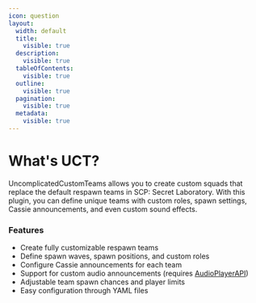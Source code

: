```yaml
---
icon: question
layout:
  width: default
  title:
    visible: true
  description:
    visible: true
  tableOfContents:
    visible: true
  outline:
    visible: true
  pagination:
    visible: true
  metadata:
    visible: true
---
```


# What's UCT?

UncomplicatedCustomTeams allows you to create custom squads that replace the default respawn teams in SCP: Secret Laboratory. With this plugin, you can define unique teams with custom roles, spawn settings, Cassie announcements, and even custom sound effects.

### Features

* Create fully customizable respawn teams
* Define spawn waves, spawn positions, and custom roles
* Configure Cassie announcements for each team
* Support for custom audio announcements (requires [AudioPlayerAPI](https://github.com/Killers0992/AudioPlayerApi))
* Adjustable team spawn chances and player limits
* Easy configuration through YAML files
